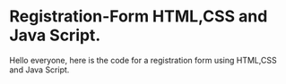 # Registration-Form HTML,CSS and Java Script.
Hello everyone, here is the code for a registration form using HTML,CSS and Java Script.
